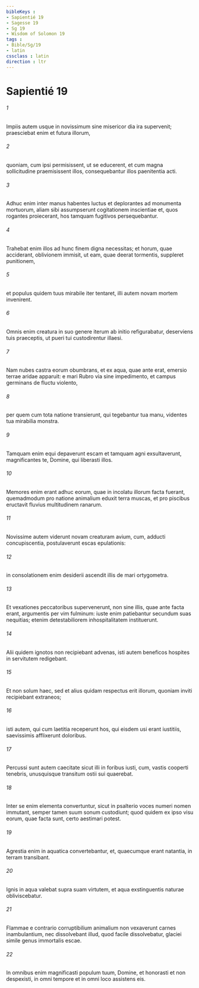 ```yaml
---
bibleKeys : 
- Sapientié 19
- Sagesse 19
- Sg 19
- Wisdom of Solomon 19
tags : 
- Bible/Sg/19
- latin
cssclass : latin
direction : ltr
---
```


# Sapientié 19

###### 1
Impiis autem usque in novissimum sine misericor dia ira supervenit; praesciebat enim et futura illorum, 
###### 2
quoniam, cum ipsi permisissent, ut se educerent, et cum magna sollicitudine praemisissent illos, consequebantur illos paenitentia acti.
###### 3
Adhuc enim inter manus habentes luctus et deplorantes ad monumenta mortuorum, aliam sibi assumpserunt cogitationem inscientiae et, quos rogantes proiecerant, hos tamquam fugitivos persequebantur.
###### 4
Trahebat enim illos ad hunc finem digna necessitas; et horum, quae acciderant, oblivionem immisit, ut eam, quae deerat tormentis, suppleret punitionem,
###### 5
et populus quidem tuus mirabile iter tentaret, illi autem novam mortem invenirent.
###### 6
Omnis enim creatura in suo genere iterum ab initio refigurabatur, deserviens tuis praeceptis, ut pueri tui custodirentur illaesi.
###### 7
Nam nubes castra eorum obumbrans, et ex aqua, quae ante erat, emersio terrae aridae apparuit: e mari Rubro via sine impedimento, et campus germinans de fluctu violento,
###### 8
per quem cum tota natione transierunt, qui tegebantur tua manu, videntes tua mirabilia monstra.
###### 9
Tamquam enim equi depaverunt escam et tamquam agni exsultaverunt, magnificantes te, Domine, qui liberasti illos.
###### 10
Memores enim erant adhuc eorum, quae in incolatu illorum facta fuerant, quemadmodum pro natione animalium eduxit terra muscas, et pro piscibus eructavit fluvius multitudinem ranarum.
###### 11
Novissime autem viderunt novam creaturam avium, cum, adducti concupiscentia, postulaverunt escas epulationis:
###### 12
in consolationem enim desiderii ascendit illis de mari ortygometra.
###### 13
Et vexationes peccatoribus supervenerunt, non sine illis, quae ante facta erant, argumentis per vim fulminum: iuste enim patiebantur secundum suas nequitias; etenim detestabiliorem inhospitalitatem instituerunt.
###### 14
Alii quidem ignotos non recipiebant advenas, isti autem beneficos hospites in servitutem redigebant.
###### 15
Et non solum haec, sed et alius quidam respectus erit illorum, quoniam inviti recipiebant extraneos;
###### 16
isti autem, qui cum laetitia receperunt hos, qui eisdem usi erant iustitiis, saevissimis afflixerunt doloribus.
###### 17
Percussi sunt autem caecitate sicut illi in foribus iusti, cum, vastis cooperti tenebris, unusquisque transitum ostii sui quaerebat.
###### 18
Inter se enim elementa convertuntur, sicut in psalterio voces numeri nomen immutant, semper tamen suum sonum custodiunt; quod quidem ex ipso visu eorum, quae facta sunt, certo aestimari potest.
###### 19
Agrestia enim in aquatica convertebantur, et, quaecumque erant natantia, in terram transibant.
###### 20
Ignis in aqua valebat supra suam virtutem, et aqua exstinguentis naturae obliviscebatur.
###### 21
Flammae e contrario corruptibilium animalium non vexaverunt carnes inambulantium, nec dissolvebant illud, quod facile dissolvebatur, glaciei simile genus immortalis escae.
###### 22
In omnibus enim magnificasti populum tuum, Domine, et honorasti et non despexisti, in omni tempore et in omni loco assistens eis.
